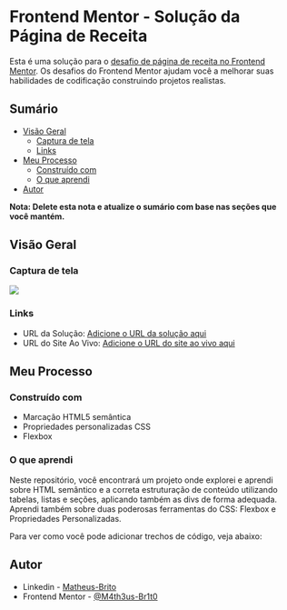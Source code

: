 # Frontend Mentor - Solução da Página de Receita

Esta é uma solução para o [desafio de página de receita no Frontend Mentor](https://www.frontendmentor.io/challenges/recipe-page-KiTsR8QQKm). Os desafios do Frontend Mentor ajudam você a melhorar suas habilidades de codificação construindo projetos realistas.

## Sumário

- [Visão Geral](#visão-geral)
  - [Captura de tela](#captura-de-tela)
  - [Links](#links)
- [Meu Processo](#meu-processo)
  - [Construído com](#construído-com)
  - [O que aprendi](#o-que-aprendi)
- [Autor](#autor)

**Nota: Delete esta nota e atualize o sumário com base nas seções que você mantém.**

## Visão Geral

### Captura de tela

![](./assets/images/Anima%C3%A7%C3%A3o.gif)

### Links

- URL da Solução: [Adicione o URL da solução aqui](https://www.frontendmentor.io/solutions/recipe-page-using-css-flex-and-semantic-html-jeVODqmXBj)
- URL do Site Ao Vivo: [Adicione o URL do site ao vivo aqui](https://m4th3us-br1t0.github.io/recipe-page/)

## Meu Processo

### Construído com

- Marcação HTML5 semântica
- Propriedades personalizadas CSS
- Flexbox

### O que aprendi

Neste repositório, você encontrará um projeto onde explorei e aprendi sobre HTML semântico e a correta estruturação de conteúdo utilizando tabelas, listas e seções, aplicando também as divs de forma adequada. Aprendi também sobre duas poderosas ferramentas do CSS: Flexbox e Propriedades Personalizadas.

Para ver como você pode adicionar trechos de código, veja abaixo:

## Autor

- Linkedin - [Matheus-Brito](https://www.linkedin.com/in/matheus-brito06/)
- Frontend Mentor - [@M4th3us-Br1t0](https://www.frontendmentor.io/profile/M4th3us-Br1t0)